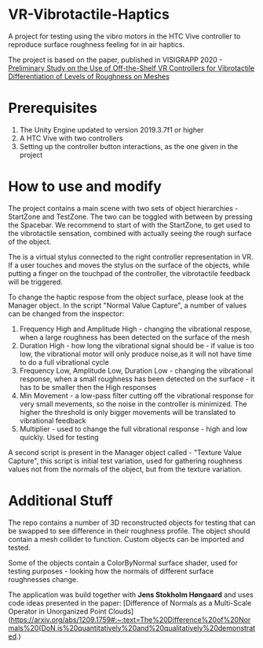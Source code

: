 # VR-Vibrotactile-Haptics
A project for testing using the vibro motors in the HTC Vive controller to reproduce surface roughness feeling for in air haptics.

The project is based on the paper, published in VISIGRAPP 2020 - [Preliminary Study on the Use of Off-the-Shelf VR Controllers for Vibrotactile Differentiation of Levels of Roughness on Meshes](https://www.scitepress.org/Link.aspx?doi=10.5220%2f0009101303340340)

# Prerequisites

1. The Unity Engine updated to version 2019.3.7f1 or higher
2. A HTC Vive with two controllers 
3. Setting up the controller button interactions, as the one given in the project

# How to use and modify

The project contains a main scene with two sets of object hierarchies - StartZone and TestZone. The two can be toggled with between by pressing the Spacebar. We recommend to start of with the StartZone, to get used to the vibrotactile sensation, combined with actually seeing the rough surface of the object.

The is a virtual stylus connected to the right controller representation in VR. If a user touches and moves the stylus on the surface of the objects, while putting a finger on the touchpad of the controller, the vibrotactile feedback will be triggered. 

To change the haptic respose from the object surface, please look at the Manager object. In the script "Normal Value Capture", a number of values can be changed from the inspector:

1. Frequency High and Amplitude High - changing the vibrational respose, when a large roughness has been detected on the surface of the mesh
2. Duration High - how long the vibrational signal should be - if value is too low, the vibrational motor will only produce noise,as it will not have time to do a full vibrational cycle
3. Frequency Low, Amplitude Low, Duration Low - changing the vibrational response, when a small roughness has been detected on the surface - it has to be smaller then the High responses
4. Min Movement - a low-pass filter cutting off the vibrational response for very small mevements, so the noise in the controller is minimized. The higher the threshold is only bigger movements will be translated to vibrational feedback
5. Multiplier - used to change the full vibrational response - high and low quickly. Used for testing

A second script is present in the Manager object called - "Texture Value Capture", this script is initial test variation, used for gathering roughness values not from the normals of the object, but from the texture variation. 

# Additional Stuff
The repo contains a number of 3D reconstructed objects for testing that can be swapped to see difference in their roughness profile. The object should contain a mesh collider to function. Custom objects can be imported and tested.

Some of the objects contain a ColorByNormal surface shader, used for testing purposes - looking how the normals of different surface roughnesses change.


The application was build together with **Jens Stokholm Høngaard** and uses code ideas presented in the paper: [Difference of Normals as a Multi-Scale Operator in Unorganized Point Clouds](https://arxiv.org/abs/1209.1759#:~:text=The%20Difference%20of%20Normals%20(DoN,is%20quantitatively%20and%20qualitatively%20demonstrated.)



